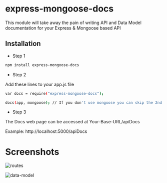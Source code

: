 express-mongoose-docs
=====================

This module will take away the pain of writing API and Data Model documentation for your Express & Mongoose based API


Installation
--------------

* Step 1

```sh
npm install express-mongoose-docs
```

* Step 2

Add these lines to your app.js file

```sh
var docs = require("express-mongoose-docs");
```

```sh
docs(app, mongoose); // If you don't use mongoose you can skip the 2nd param
```

* Step 3

The Docs web page can be accessed at Your-Base-URL/apiDocs

Example: http://localhost:5000/apiDocs

Screenshots
===========

![routes](https://raw.github.com/nabeel-ahmad/express-mongoose-docs/master/screenshots/screenshot1.png "Routes")

![data-model](https://raw.github.com/nabeel-ahmad/express-mongoose-docs/master/screenshots/screenshot2.png "Data Model")



[repository]:https://github.com/nabeel-ahmad/express-mongoose-docs

